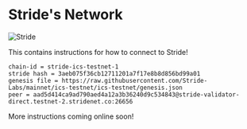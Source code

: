 # Stride's Network

![Stride](assets/stride-banner.png)

This contains instructions for how to connect to Stride!

    chain-id = stride-ics-testnet-1
    stride hash = 3aeb075f36cb12711201a7f17e8b8d856bd99a01
    genesis file = https://raw.githubusercontent.com/Stride-Labs/mainnet/ics-testnet/ics-testnet/genesis.json
    peer = aad5d414ca9ad790aed4a12a3b36240d9c534843@stride-validator-direct.testnet-2.stridenet.co:26656

More instructions coming online soon!